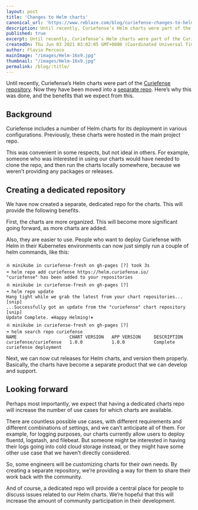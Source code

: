 ```yaml
---
layout: post
title: 'Changes to Helm charts'
canonical_url: 'https://www.reblaze.com/blog/curiefense-changes-to-helm-charts/'
description: Until recently, Curiefense’s Helm charts were part of the Curiefense repository. Now they have been moved into a separate repo. Here’s why this was done, and the benefits that we expect from this.
published: true
excerpt: Until recently, Curiefense’s Helm charts were part of the Curiefense repository. Now they have been moved into a separate repo. Here’s why this was done, and the benefits that we expect from this.
createdOn: Thu Jun 03 2021 03:02:05 GMT+0000 (Coordinated Universal Time)
author: Flavio Percoco
mainImage: "/images/Helm-16x9.jpg"
thumbnail: "/images/Helm-16x9.jpg"
permalink: /blog/:title/
---
```

Until recently, Curiefense’s Helm charts were part of the [Curiefense repository][1]. Now they have been moved into a [separate repo][2]. Here’s why this was done, and the benefits that we expect from this.

## Background

Curiefense includes a number of Helm charts for its deployment in various configurations. Previously, these charts were hosted in the main project repo.

This was convenient in some respects, but not ideal in others. For example, someone who was interested in using our charts would have needed to clone the repo, and then run the charts locally somewhere, because we weren’t providing any packages or releases.

## Creating a dedicated repository

We have now created a separate, dedicated repo for the charts. This will provide the following benefits.

First, the charts are more organized. This will become more significant going forward, as more charts are added.

Also, they are easier to use. People who want to deploy Curiefense with Helm in their Kubernetes environments can now just simply run a couple of helm commands, like this:

`⛵ minikube in curiefense-fresh on gh-pages [?] took 3s`<br>
`➜ helm repo add curiefense https://helm.curiefense.io/`<br>
`"curiefense" has been added to your repositories`<br>
`⛵ minikube in curiefense-fresh on gh-pages [?]`<br>
`➜ helm repo update`<br>
`Hang tight while we grab the latest from your chart repositories...`<br>
`[snip]`<br>
`...Successfully got an update from the "curiefense" chart repository`<br>
`[snip]`<br>
`Update Complete. ⎈Happy Helming!⎈`<br>
`⛵ minikube in curiefense-fresh on gh-pages [?]`<br>
`➜ helm search repo curiefense`<br>
`NAME                    CHART VERSION   APP VERSION     DESCRIPTION`<br>
`curiefense/curiefense   1.0.0           1.0.0           Complete curiefense deployment`<br>

Next, we can now cut releases for Helm charts, and version them properly. Basically, the charts have become a separate product that we can develop and support.

## Looking forward

Perhaps most importantly, we expect that having a dedicated charts repo will increase the number of use cases for which charts are available.

There are countless possible use cases, with different requirements and different combinations of settings, and we can’t anticipate all of them. For example, for logging purposes, our charts currently allow users to deploy fluentd, logstash, and filebeat. But someone might be interested in having their logs going into cold cloud storage instead, or they might have some other use case that we haven’t directly considered.

So, some engineers will be customizing charts for their own needs. By creating a separate repository, we’re providing a way for them to share their work back with the community.

And of course, a dedicated repo will provide a central place for people to discuss issues related to our Helm charts. We’re hopeful that this will increase the amount of community participation in their development. 

[1]:	https://github.com/curiefense/curiefense
[2]:	https://github.com/curiefense/curiefense-helm
